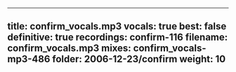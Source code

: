 
---
title: confirm_vocals.mp3
vocals: true
best: false
definitive: true
recordings: confirm-116
filename: confirm_vocals.mp3
mixes: confirm_vocals-mp3-486
folder: 2006-12-23/confirm
weight: 10
---
